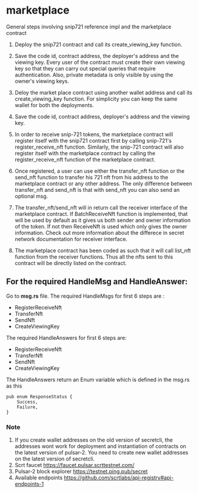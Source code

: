 # marketplace

General steps involving snip721 reference impl and the marketplace contract

1) Deploy the snip721 contract and call its create_viewing_key function.

2) Save the code id, contract address, the deployer's address and the viewing key. Every user of the contract must create their own viewing key so that they can carry out special queries that require authentication. Also, private metadata is only visible by using the owner's viewing keys.

3) Deloy the market place contract using another wallet address and call its create_viewing_key function. For simplicity you can keep the same wallet for both the deployments.

4) Save the code id, contract address, deployer's address and the viewing key.

5) In order to receive snip-721 tokens, the marketplace contract will register itself with the snip721 contract first by calling snip-721's register_receive_nft function. Similarly, the snip-721 contract will also register itself with the marketplace contract by calling the register_receive_nft function of the marketplace contract.

6) Once registered, a user can use either the transfer_nft function or the send_nft function to transfer his 721 nft from his address to the marketplace contract or any other address. The only difference between transfer_nft and send_nft is that with send_nft you can also send an optional msg.

7) The transfer_nft/send_nft will in return call the receiver interface of the marketplace contract. If BatchReceiveNft function is implemented, that will be used by default as it gives us both sender and owner information of the token. If not then ReceiveNft is used which only gives the owner information. Check out more information about the differece in secret network documentation for receiver interface.

8) The marketplace contract has been coded as such that it will call list_nft function from the receiver functions. Thus all the nfts sent to this contract will be directly listed on the contract. 

## For the required HandleMsg and HandleAnswer:
Go to **msg.rs** file. The required HandleMsgs for first 6 steps are :

- RegisterReceiveNft
- TransferNft
- SendNft
- CreateViewingKey

The required HandleAnswers for first 6 steps are:

- RegisterReceiveNft
- TransferNft
- SendNft
- CreateViewingKey

The HandleAnswers return an Enum variable which is defined in the msg.rs as this

```
pub enum ResponseStatus {
    Success,
    Failure,
}

```

### Note
1. If you create wallet addresses on the old version of secretcli, the addresses wont work for deployment and instantiation of contracts on the latest version of pulsar-2. You need to create new wallet addresses on the latest version of secretcli.
2. Scrt faucet https://faucet.pulsar.scrttestnet.com/
3. Pulsar-2 block explorer https://testnet.ping.pub/secret
4. Available endpoints https://github.com/scrtlabs/api-registry#api-endpoints-1
